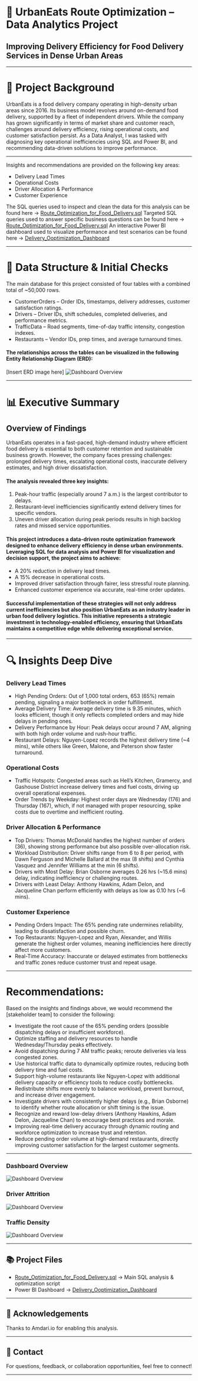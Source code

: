 # 🚗 UrbanEats Route Optimization – Data Analytics Project
## **Improving Delivery Efficiency for Food Delivery Services in Dense Urban Areas**

---

# 📖 Project Background

UrbanEats is a food delivery company operating in high-density urban areas since 2016. Its business model revolves around on-demand food delivery, supported by a fleet of independent drivers. While the company has grown significantly in terms of market share and customer reach, challenges around delivery efficiency, rising operational costs, and customer satisfaction persist.
As a Data Analyst, I was tasked with diagnosing key operational inefficiencies using SQL and Power BI, and recommending data-driven solutions to improve performance.

---

Insights and recommendations are provided on the following key areas:
- Delivery Lead Times
- Operational Costs
- Driver Allocation & Performance
- Customer Experience

The SQL queries used to inspect and clean the data for this analysis can be found here → [Route_Optimization_for_Food_Delivery.sql](./Route_Optimization_for_Food_Delivery.sql)
Targeted SQL queries used to answer specific business questions can be found here → [Route_Optimization_for_Food_Delivery.sql](./Route_Optimization_for_Food_Delivery.sql)
An interactive Power BI dashboard used to visualize performance and test scenarios can be found here → [Delivery_Ooptimization_Dashboard](https://app.powerbi.com/groups/me/reports/d596a82c-b9d9-4ecf-94dd-984edce9583f?ctid=319a61c8-ee1e-4161-8f35-b9553227afd7&pbi_source=linkShare&bookmarkGuid=2c52c005-ae0f-44e4-bc7e-56c3931703fe) 

---

# 📂 Data Structure & Initial Checks
The main database for this project consisted of four tables with a combined total of ~50,000 rows.
-	CustomerOrders – Order IDs, timestamps, delivery addresses, customer satisfaction ratings.
-	Drivers – Driver IDs, shift schedules, completed deliveries, and performance metrics.
-	TrafficData – Road segments, time-of-day traffic intensity, congestion indexes.
-	Restaurants – Vendor IDs, prep times, and average turnaround times.
#### The relationships across the tables can be visualized in the following Entity Relationship Diagram (ERD):
[Insert ERD image here]
![Dashboard Overview](Power%20BI%20Pictures/DashboardOverview.png)

---

# 📊 Executive Summary
## Overview of Findings
UrbanEats operates in a fast-paced, high-demand industry where efficient food delivery is essential to both customer retention and sustainable business growth. However, the company faces pressing challenges: prolonged delivery times, escalating operational costs, inaccurate delivery estimates, and high driver dissatisfaction.
#### The analysis revealed three key insights:
1.	Peak-hour traffic (especially around 7 a.m.) is the largest contributor to delays.
2.	Restaurant-level inefficiencies significantly extend delivery times for specific vendors.
3.	Uneven driver allocation during peak periods results in high backlog rates and missed service opportunities.
#### This project introduces a data-driven route optimization framework designed to enhance delivery efficiency in dense urban environments. Leveraging SQL for data analysis and Power BI for visualization and decision support, the project aims to achieve:
-	A 20% reduction in delivery lead times.
-	A 15% decrease in operational costs.
-	Improved driver satisfaction through fairer, less stressful route planning.
-	Enhanced customer experience via accurate, real-time order updates.
#### Successful implementation of these strategies will not only address current inefficiencies but also position UrbanEats as an industry leader in urban food delivery logistics. This initiative represents a strategic investment in technology-enabled efficiency, ensuring that UrbanEats maintains a competitive edge while delivering exceptional service.



---

# 🔍 Insights Deep Dive

### **Delivery Lead Times**
-	High Pending Orders: Out of 1,000 total orders, 653 (65%) remain pending, signaling a major bottleneck in order fulfillment.
-	Average Delivery Time: Average delivery time is 9.35 minutes, which looks efficient, though it only reflects completed orders and may hide delays in pending ones.
-	Delivery Performance by Hour: Peak delays occur around 7 AM, aligning with both high order volume and rush-hour traffic.
-	Restaurant Delays: Nguyen-Lopez records the highest delivery time (~4 mins), while others like Green, Malone, and Peterson show faster turnaround.
  
### **Operational Costs**
-	Traffic Hotspots: Congested areas such as Hell’s Kitchen, Gramercy, and Gashouse District increase delivery times and fuel costs, driving up overall operational expenses.
-	Order Trends by Weekday: Highest order days are Wednesday (176) and Thursday (167), which, if not managed with proper resourcing, spike costs due to overtime and inefficient routing.
  
### **Driver Allocation & Performance**
-	Top Drivers: Thomas McDonald handles the highest number of orders (36), showing strong performance but also possible over-allocation risk.
-	Workload Distribution: Driver shifts range from 6 to 8 per period, with Dawn Ferguson and Michelle Ballard at the max (8 shifts) and Cynthia Vasquez and Jennifer Williams at the min (6 shifts).
-	Drivers with Most Delay: Brian Osborne averages 0.26 hrs (~15.6 mins) delay, indicating inefficiency or challenging routes.
-	Drivers with Least Delay: Anthony Hawkins, Adam Delon, and Jacqueline Chan perform efficiently with delays as low as 0.10 hrs (~6 mins).

### **Customer Experience**
-	Pending Orders Impact: The 65% pending rate undermines reliability, leading to dissatisfaction and possible churn.
-	Top Restaurants: Nguyen-Lopez and Ryan, Alexander, and Willis generate the highest order volumes, meaning inefficiencies here directly affect more customers.
-	Real-Time Accuracy: Inaccurate or delayed estimates from bottlenecks and traffic zones reduce customer trust and repeat usage.

---

# Recommendations:
Based on the insights and findings above, we would recommend the [stakeholder team] to consider the following: 

*	Investigate the root cause of the 65% pending orders (possible dispatching delays or insufficient workforce).
*	Optimize staffing and delivery resources to handle Wednesday/Thursday peaks effectively.
*	Avoid dispatching during 7 AM traffic peaks; reroute deliveries via less congested zones.
*	Use historical traffic data to dynamically optimize routes, reducing both delivery time and fuel costs.
*	Support high-volume restaurants like Nguyen-Lopez with additional delivery capacity or efficiency tools to reduce costly bottlenecks.
*	Redistribute shifts more evenly to balance workload, prevent burnout, and increase driver engagement.
*	Investigate drivers with consistently higher delays (e.g., Brian Osborne) to identify whether route allocation or shift timing is the issue.
*	Recognize and reward low-delay drivers (Anthony Hawkins, Adam Delon, Jacqueline Chan) to encourage best practices and morale.
*	Improving real-time delivery accuracy through dynamic routing and workforce optimization to increase trust and retention.
*	Reduce pending order volume at high-demand restaurants, directly improving customer satisfaction for the largest customer segments.

---
### Dashboard Overview
![Dashboard Overview](Power%20BI%20Pictures/DashboardOverview.png)

### Driver Attrition
![Dashboard Overview](Power%20BI%20Pictures/Driver_Attrition_Analysis.png)

### Traffic Density
![Dashboard Overview](Power%20BI%20Pictures/Traffic_Density_Analysis.png)

---

## 📚 Project Files

- [Route_Optimization_for_Food_Delivery.sql](./Route_Optimization_for_Food_Delivery.sql) → Main SQL analysis & optimization script  
- Power BI Dashboard → [Delivery_Ooptimization_Dashboard](https://app.powerbi.com/groups/me/reports/d596a82c-b9d9-4ecf-94dd-984edce9583f?ctid=319a61c8-ee1e-4161-8f35-b9553227afd7&pbi_source=linkShare&bookmarkGuid=2c52c005-ae0f-44e4-bc7e-56c3931703fe) 

---

## 🤝 Acknowledgements

Thanks to Amdari.io for enabling this analysis.

---

## 💬 Contact

For questions, feedback, or collaboration opportunities, feel free to connect!

---
